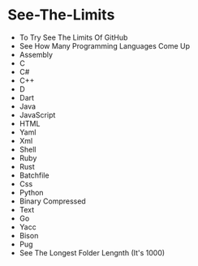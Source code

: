 # See-The-Limits
- To Try See The Limits Of GitHub
- See How Many Programming Languages Come Up
- Assembly
- C
- C#
- C++
- D
- Dart
- Java
- JavaScript
- HTML
- Yaml
- Xml
- Shell
- Ruby
- Rust
- Batchfile
- Css
- Python
- Binary Compressed
- Text
- Go
- Yacc
- Bison
- Pug
- See The Longest Folder Lengnth (It's 1000)
